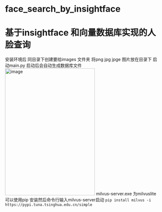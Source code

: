 # face_search_by_insightface
# 基于insightface 和向量数据库实现的人脸查询
安装环境后
同目录下创建要给images 文件夹  将png jpg jpge 图片放在目录下 启动main.py
启动后会自动生成数据库文件
<img width="295" height="417" alt="image" src="https://github.com/user-attachments/assets/914e7281-d3f2-4d8a-b949-00900be21ed3" />
milvus-server.exe 为milvuslite 可以使用pip 安装然后命令行输入milvus-server启动
```pip install milvus -i https://pypi.tuna.tsinghua.edu.cn/simple```
